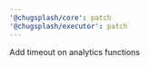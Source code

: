 ```yaml
---
'@chugsplash/core': patch
'@chugsplash/executor': patch
---
```


Add timeout on analytics functions
